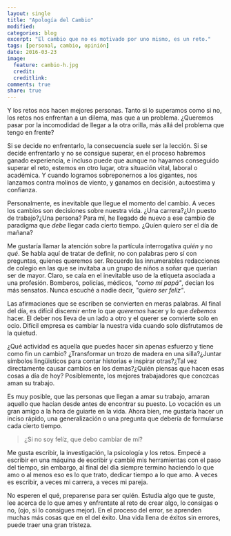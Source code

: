 ```yaml
---
layout: single
title: "Apología del Cambio"
modified:
categories: blog
excerpt: "El cambio que no es motivado por uno mismo, es un reto."
tags: [personal, cambio, opinión]
date: 2016-03-23
image:
  feature: cambio-h.jpg
  credit:
  creditlink:
comments: true
share: true
---
```


Y los retos nos hacen mejores personas. Tanto si lo superamos como si no, los retos nos enfrentan a un dilema, mas que a un problema. ¿Queremos pasar por la incomodidad de llegar a la otra orilla, más allá del problema que tengo en frente?

Si se decide no enfrentarlo, la consecuencia suele ser la lección. Si se decide enfrentarlo y no se consigue superar, en el proceso habremos ganado experiencia, e incluso puede que aunque no hayamos conseguido superar el reto, estemos en otro lugar, otra situación vital, laboral o académica. Y cuando logramos sobreponernos a los gigantes, nos lanzamos contra molinos de viento, y ganamos en decisión, autoestima y confianza.

Personalmente, es inevitable que llegue el momento del cambio. A veces los cambios son decisiones sobre nuestra vida. ¿Una carrera?¿Un puesto de trabajo?¿Una persona? Para mí, he llegado de nuevo a ese cambio de paradigma que *debe* llegar cada cierto tiempo. ¿Quíen quiero ser el día de mañana?

Me gustaría llamar la atención sobre la partícula interrogativa *quién* y no *qué*. Se habla aquí de tratar de definir, no con palabras pero sí con preguntas, quienes queremos ser. Recuerdo las innumerables redacciones de colegio en las que se invitaba a un grupo de niños a soñar que querían ser de mayor. Claro, se caía en el inevitable uso de la etiqueta asociada a una profesión. Bomberos, policías, médicos, *"como mi papá"*, decían los más sensatos. Nunca escuché a nadie decir, *"quiero ser feliz"*.

Las afirmaciones que se escriben se convierten en meras palabras. Al final del día, es difícil discernir entre lo que *queremos* hacer y lo que *debemos* hacer. El deber nos lleva de un lado a otro y el querer se convierte solo en ocio. Difícil empresa es cambiar la nuestra vida cuando solo disfrutamos de la quietud.

¿Qué actividad es aquella que puedes hacer sin apenas esfuerzo y tiene como fin un cambio? ¿Transformar un trozo de madera en una silla?¿Juntar símbolos lingüisticos para contar historias e inspirar otras?¿Tal vez directamente causar cambios en los demas?¿Quién piensas que hacen esas cosas a día de hoy? Posiblemente, los mejores trabajadores que conozcas aman su trabajo.

Es muy posible, que las personas que llegan a amar su trabajo, amaran aquello que hacían desde antes de encontrar su puesto. Lo vocación es un gran amigo a la hora de guiarte en la vida. Ahora bien, me gustaría hacer un inciso rápido, una generalización o una pregunta que debería de formularse cada cierto tiempo.

> ¿Si no soy felíz, que debo cambiar de mí?

Me gusta escribir, la investigación, la psicología y los retos. Empecé a escribir en una máquina de escribir y cambié mis herramientas con el paso del tiempo, sin embargo, al final del día siempre termino haciendo lo que amo o al menos eso es lo que trato, dedicar tiempo a lo que amo. A veces es escribir, a veces mi carrera, a veces mi pareja.

No esperen el qué, preparense para ser quién. Estudia algo que te guste, lee acerca de lo que ames y enfrentate al reto de crear algo, lo consigas o no, (ojo, si lo consigues mejor). En el proceso del error, se aprenden muchas más cosas que en el del éxito. Una vida llena de éxitos sin errores, puede traer una gran tristeza.
